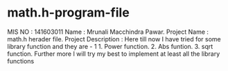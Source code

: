 # math.h-program-file
MIS NO : 141603011
Name : Mrunali Macchindra Pawar.
Project Name : math.h herader file.
Project Description : Here till now I have tried for some library function and they are - 1
                      1. Power function.
                      2. Abs funtion.
                      3. sqrt function.
                    Further more I will try my best to implement at least all the library functions
